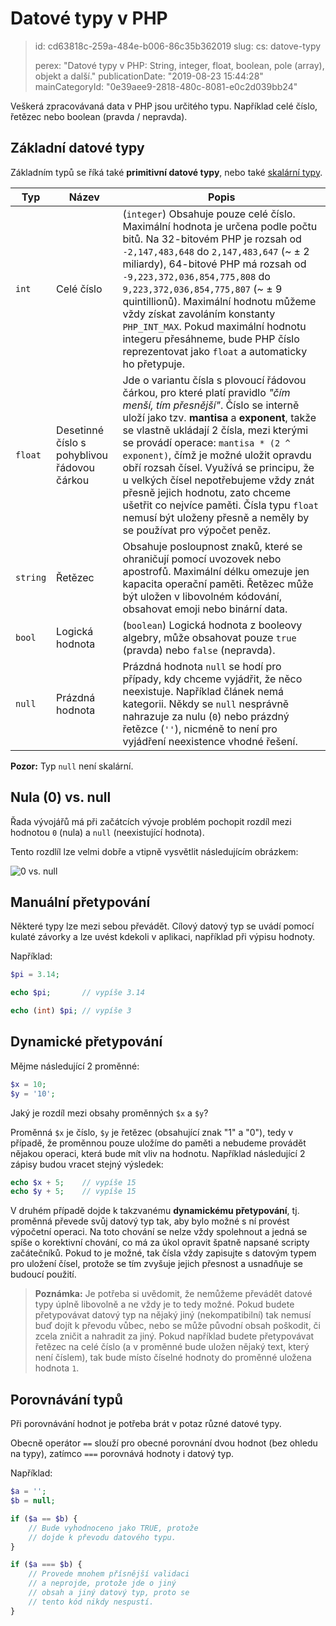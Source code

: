 Datové typy v PHP
=================

> id: cd63818c-259a-484e-b006-86c35b362019
> slug:
> 	cs: datove-typy
> 
> perex: "Datové typy v PHP: String, integer, float, boolean, pole (array), objekt a další."
> publicationDate: "2019-08-23 15:44:28"
> mainCategoryId: "0e39aee9-2818-480c-8081-e0c2d039bb24"

Veškerá zpracovávaná data v PHP jsou určitého typu. Například celé číslo, řetězec nebo boolean (pravda / nepravda).

Základní datové typy
--------------------

Základním typů se říká také **primitivní datové typy**, nebo také <a href="/funkce-is-scalar">skalární typy</a>.

| Typ     | Název           | Popis |
|---------|-----------------|-------|
| `int` | Celé číslo      | (`integer`) Obsahuje pouze celé číslo. Maximální hodnota je určena podle počtu bitů. Na 32-bitovém PHP je rozsah od `-2,147,483,648` do `2,147,483,647` (~ ± 2 miliardy), 64-bitové PHP má rozsah od `-9,223,372,036,854,775,808` do `9,223,372,036,854,775,807` (~ ± 9 quintillionů). Maximální hodnotu můžeme vždy získat zavoláním konstanty `PHP_INT_MAX`. Pokud maximální hodnotu integeru přesáhneme, bude PHP číslo reprezentovat jako `float` a automaticky ho přetypuje.
| `float`   | Desetinné číslo s pohyblivou řádovou čárkou | Jde o variantu čísla s plovoucí řádovou čárkou, pro které platí pravidlo *"čím menší, tím přesnější"*. Číslo se interně uloží jako tzv. **mantisa** a **exponent**, takže se vlastně ukládají 2 čísla, mezi kterými se provádí operace: `mantisa * (2 ^ exponent)`, čímž je možné uložit opravdu obří rozsah čísel. Využívá se principu, že u velkých čísel nepotřebujeme vždy znát přesně jejich hodnotu, zato chceme ušetřit co nejvíce paměti. Čísla typu `float` nemusí být uloženy přesně a neměly by se používat pro výpočet peněz.
| `string`  | Řetězec         | Obsahuje posloupnost znaků, které se ohraničují pomocí uvozovek nebo apostrofů. Maximální délku omezuje jen kapacita operační paměti. Řetězec může být uložen v libovolném kódování, obsahovat emoji nebo binární data.
| `bool` | Logická hodnota | (`boolean`) Logická hodnota z booleovy algebry, může obsahovat pouze `true` (pravda) nebo `false` (nepravda).
| `null`    | Prázdná hodnota | Prázdná hodnota `null` se hodí pro případy, kdy chceme vyjádřit, že něco neexistuje. Například článek nemá kategorii. Někdy se `null` nesprávně nahrazuje za nulu (`0`) nebo prázdný řetězce (`''`), nicméně to není pro vyjádření neexistence vhodné řešení.

**Pozor:** Typ `null` není skalární.

Nula (0) vs. null
----------------

Řada vývojářů má při začátcích vývoje problém pochopit rozdíl mezi hodnotou `0` (nula) a `null` (neexistující hodnota).

Tento rozdlíl lze velmi dobře a vtipně vysvětlit následujícím obrázkem:

<img src="{$baseUrl}/images/0-vs-null.jpg" alt="0 vs. null" class="w-100 mb-3">

Manuální přetypování
--------------------

Některé typy lze mezi sebou převádět. Cílový datový typ se uvádí pomocí kulaté závorky a lze uvést kdekoli v aplikaci, například při výpisu hodnoty.

Například:

```php
$pi = 3.14;

echo $pi;       // vypíše 3.14

echo (int) $pi; // vypíše 3
```

Dynamické přetypování
---------------------

Mějme následující 2 proměnné:

```php
$x = 10;
$y = '10';
```

Jaký je rozdíl mezi obsahy proměnných `$x` a `$y`?

Proměnná `$x` je číslo, `$y` je řetězec (obsahující znak "1" a "0"), tedy v případě, že proměnnou pouze uložíme do paměti a nebudeme provádět nějakou operaci, která bude mít vliv na hodnotu. Například následující 2 zápisy budou vracet stejný výsledek:

```php
echo $x + 5;	// vypíše 15
echo $y + 5;	// vypíše 15
```

V druhém případě dojde k takzvanému **dynamickému přetypování**, tj. proměnná převede svůj datový typ tak, aby bylo možné s ní provést výpočetní operaci. Na toto chování se nelze vždy spolehnout a jedná se spíše o korektivní chování, co má za úkol opravit špatně napsané scripty začátečníků. Pokud to je možné, tak čísla vždy zapisujte s datovým typem pro uložení čísel, protože se tím zvyšuje jejich přesnost a usnadňuje se budoucí použití.

> **Poznámka:** Je potřeba si uvědomit, že nemůžeme převádět datové typy úplně libovolně a ne vždy je to tedy možné. Pokud budete přetypovávat datový typ na nějaký jiný (nekompatibilní) tak nemusí buď dojít k převodu vůbec, nebo se může původní obsah poškodit, či zcela zničit a nahradit za jiný. Pokud například budete přetypovávat řetězec na celé číslo (a v proměnné bude uložen nějaký text, který není číslem), tak bude místo číselné hodnoty do proměnné uložena hodnota `1`.

Porovnávání typů
----------------

Při porovnávání hodnot je potřeba brát v potaz různé datové typy.

Obecně operátor `==` slouží pro obecné porovnání dvou hodnot (bez ohledu na typy), zatímco `===` porovnává hodnoty i datový typ.

Například:

```php
$a = '';
$b = null;

if ($a == $b) {
    // Bude vyhodnoceno jako TRUE, protože
    // dojde k převodu datového typu.
}

if ($a === $b) {
    // Provede mnohem přísnější validaci
    // a neprojde, protože jde o jiný
    // obsah a jiný datový typ, proto se
    // tento kód nikdy nespustí.
}
```

